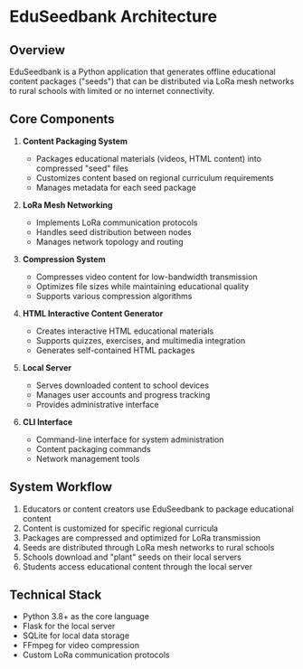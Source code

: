 # EduSeedbank Architecture

## Overview
EduSeedbank is a Python application that generates offline educational content packages ("seeds") that can be distributed via LoRa mesh networks to rural schools with limited or no internet connectivity.

## Core Components

1. **Content Packaging System**
   - Packages educational materials (videos, HTML content) into compressed "seed" files
   - Customizes content based on regional curriculum requirements
   - Manages metadata for each seed package

2. **LoRa Mesh Networking**
   - Implements LoRa communication protocols
   - Handles seed distribution between nodes
   - Manages network topology and routing

3. **Compression System**
   - Compresses video content for low-bandwidth transmission
   - Optimizes file sizes while maintaining educational quality
   - Supports various compression algorithms

4. **HTML Interactive Content Generator**
   - Creates interactive HTML educational materials
   - Supports quizzes, exercises, and multimedia integration
   - Generates self-contained HTML packages

5. **Local Server**
   - Serves downloaded content to school devices
   - Manages user accounts and progress tracking
   - Provides administrative interface

6. **CLI Interface**
   - Command-line interface for system administration
   - Content packaging commands
   - Network management tools

## System Workflow

1. Educators or content creators use EduSeedbank to package educational content
2. Content is customized for specific regional curricula
3. Packages are compressed and optimized for LoRa transmission
4. Seeds are distributed through LoRa mesh networks to rural schools
5. Schools download and "plant" seeds on their local servers
6. Students access educational content through the local server

## Technical Stack

- Python 3.8+ as the core language
- Flask for the local server
- SQLite for local data storage
- FFmpeg for video compression
- Custom LoRa communication protocols